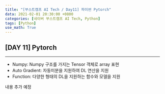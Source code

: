 ```yaml
---
title: "[부스트캠프 AI Tech / Day11] 파이썬 Pytorch"
data: 2021-02-01 20:30:00 +0800
categories: [네이버 부스트캠프 AI Tech, Python]
tags: [Python]
use_math: True
---
```



## **[DAY 11] Pytorch**

---

- Numpy: Numpy 구조를 가지는 Tensor 객체로 array 표현
- Auto Gradient: 자동미분을 지원하여 DL 연산을 지원
- Function: 다양한 형태의 DL을 지원하는 함수와 모델을 지원

내용 추가 예정